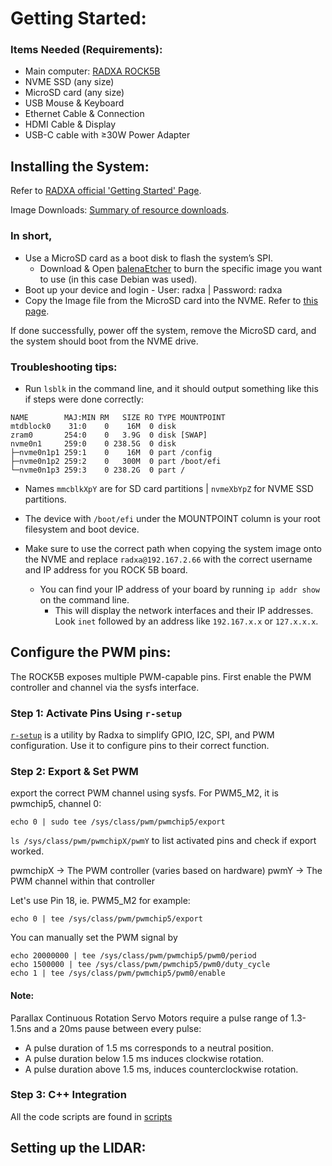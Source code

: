# Getting Started:

### Items Needed (Requirements):
- Main computer: [RADXA ROCK5B](https://radxa.com/products/rock5/5b/#documentation)
- NVME SSD (any size)
- MicroSD card (any size)
- USB Mouse & Keyboard
- Ethernet Cable & Connection
- HDMI Cable & Display
- USB-C cable with ≥30W Power Adapter

## Installing the System:
Refer to [RADXA official 'Getting Started' Page](https://docs.radxa.com/en/rock5/rock5b/getting-started).

Image Downloads: [Summary of resource downloads](https://docs.radxa.com/en/rock5/rock5b/download).

### In short, 
- Use a MicroSD card as a boot disk to flash the system’s SPI.
  - Download & Open [balenaEtcher](https://etcher.balena.io/#download-etcher) to burn the specific image you want to use (in this case Debian was used).
- Boot up your device and login - User: radxa | Password: radxa
- Copy the Image file from the MicroSD card into the NVME. Refer to [this page](https://docs.radxa.com/en/rock5/rock5b/getting-started/install-os/nvme).

If done successfully, power off the system, remove the MicroSD card, and the system should boot from the NVME drive.

### Troubleshooting tips:
- Run `lsblk` in the command line, and it should output something like this if steps were done correctly:
```
NAME        MAJ:MIN RM   SIZE RO TYPE MOUNTPOINT
mtdblock0    31:0    0    16M  0 disk 
zram0       254:0    0   3.9G  0 disk [SWAP]
nvme0n1     259:0    0 238.5G  0 disk 
├─nvme0n1p1 259:1    0    16M  0 part /config
├─nvme0n1p2 259:2    0   300M  0 part /boot/efi
└─nvme0n1p3 259:3    0 238.2G  0 part /
```
  - Names `mmcblkXpY` are for SD card partitions | `nvmeXbYpZ` for NVME SSD partitions.
  - The device with `/boot/efi` under the MOUNTPOINT column is your root filesystem and boot device.

- Make sure to use the correct path when copying the system image onto the NVME and replace `radxa@192.167.2.66` with the correct username and IP address for you ROCK 5B board.
  - You can find your IP address of your board by running `ip addr show` on the command line.
    - This will display the network interfaces and their IP addresses. Look `inet` followed by an address like `192.167.x.x` or `127.x.x.x`.

## Configure the PWM pins:

The ROCK5B exposes multiple PWM-capable pins. First enable the PWM controller and channel via the sysfs interface.

### Step 1: Activate Pins Using `r-setup`

[`r-setup`]([https://github.com/radxa/rsetup](https://docs.radxa.com/en/rock5/rock5c/radxa-os/rsetup)) is a utility by Radxa to simplify GPIO, I2C, SPI, and PWM configuration. Use it to configure pins to their correct function.

### Step 2: Export & Set PWM

export the correct PWM channel using sysfs. For PWM5_M2, it is pwmchip5, channel 0:

`echo 0 | sudo tee /sys/class/pwm/pwmchip5/export`

`ls /sys/class/pwm/pwmchipX/pwmY` to list activated pins and check if export worked.

pwmchipX → The PWM controller (varies based on hardware)
pwmY → The PWM channel within that controller

Let's use Pin 18, ie. PWM5_M2 for example:

`echo 0 | tee /sys/class/pwm/pwmchip5/export`

You can manually set the PWM signal by

```
echo 20000000 | tee /sys/class/pwm/pwmchip5/pwm0/period
echo 1500000 | tee /sys/class/pwm/pwmchip5/pwm0/duty_cycle
echo 1 | tee /sys/class/pwm/pwmchip5/pwm0/enable
```

#### Note:
Parallax Continuous Rotation Servo Motors require a pulse range of 1.3-1.5ns and a 20ms pause between every pulse:
- A pulse duration of 1.5 ms corresponds to a neutral position.
- A pulse duration below 1.5 ms induces clockwise rotation.
- A pulse duration above 1.5 ms, induces counterclockwise rotation.

### Step 3: C++ Integration
All the code scripts are found in [scripts](scripts)

## Setting up the LIDAR:



